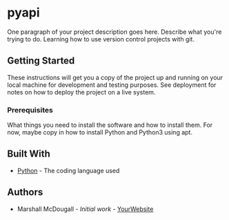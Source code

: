  # pyapi
 
One paragraph of your project description goes here. Describe what you're trying to do.
Learning how to use version control projects with git.
 
 ## Getting Started
 
 These instructions will get you a copy of the project up and running on your local machine
 for development and testing purposes. See deployment for notes on how to deploy the project
 on a live system.
 
 ### Prerequisites
 
 What things you need to install the software and how to install them. For now, maybe copy in
 how to install Python and Python3 using apt.
         
 ## Built With
 
 * [Python](https://www.python.org/) - The coding language used
         
 ## Authors
 
 * Marshall McDougall - *Initial work* - [YourWebsite](https://example.com/)
